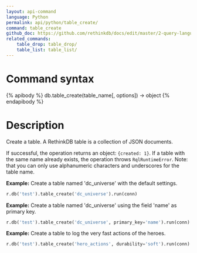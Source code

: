 ```yaml
---
layout: api-command 
language: Python
permalink: api/python/table_create/
command: table_create
github_doc: https://github.com/rethinkdb/docs/edit/master/2-query-language/api/python/manipulating-tables/table_create.md
related_commands:
    table_drop: table_drop/
    table_list: table_list/
---
```


# Command syntax #

{% apibody %}
db.table_create(table_name[, options]) &rarr; object
{% endapibody %}

# Description #

Create a table. A RethinkDB table is a collection of JSON documents. 

If successful, the operation returns an object: `{created: 1}`. If a table with the same
name already exists, the operation throws `RqlRuntimeError`.
Note: that you can only use alphanumeric characters and underscores for the table name.

__Example:__ Create a table named 'dc_universe' with the default settings.

```py
r.db('test').table_create('dc_universe').run(conn)
```


__Example:__ Create a table named 'dc_universe' using the field 'name' as primary key.

```py
r.db('test').table_create('dc_universe', primary_key='name').run(conn)
```


__Example:__ Create a table to log the very fast actions of the heroes.

```py
r.db('test').table_create('hero_actions', durability='soft').run(conn)
```

